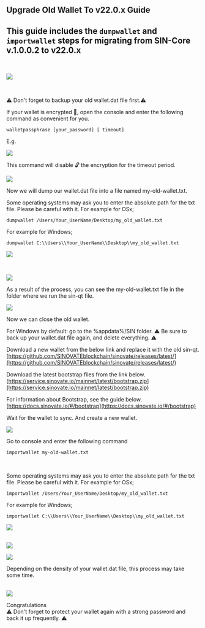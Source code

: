 
## Upgrade Old Wallet To v22.0.x Guide



## This guide includes the ``dumpwallet`` and ``importwallet`` steps for migrating from SIN-Core v.1.0.0.2 to v22.0.x

<br>

![](https://lh3.googleusercontent.com/NyFJBJFLLlx89KTx2cEsgPbw5yFU09055i-mK4DGEZieVGTL88S-ePws4VCgycpcocIEWqA9LOEwuq0h72x8_ea-RPkGL1yQpC0r30CSiMT5JxO5_VhMcr_tnfG---9b8m8CaxOG)

  <br>

:warning: Don't forget to backup your old wallet.dat file first.:warning:
  <br>
  
 
If your wallet is encrypted :closed_lock_with_key:, open the console and enter the following command as convenient for you.  

    walletpassphrase [your_password] [ timeout]  

E.g.

![](https://lh3.googleusercontent.com/h3NdudN1l5Z8a5teM4HXbhBY1ubjwPI1oGOSmJCRb_C-1Gztv9x2RnfCoRguJIWVyDXPZnbf0krTtdCuf_ghI-qOvA68x7q_n_qfRiUbscrF_8e_ktXj8nkmbzfj7_dcKgjKcmKm)

  

This command will disable :unlock: the encryption for the timeout period.

![](https://lh3.googleusercontent.com/YW2v-PNcYw4K4rAuJN-ifrujgsZzKvTMils4I3OKx2cVyZPc6uCyuTmuYuLvztpC5c-QBdZ7MH7HMfK80VLe0P0tJ5EC3q07rpJaAwQAm3h3BIhJiAp8NdV5UX1mWFq4el9MbITI)

  
  
  

Now we will dump our wallet.dat file into a file named my-old-wallet.txt.

Some operating systems may ask you to enter the absolute path for the txt file. Please be careful with it.
For example for OSx;

```dumpwallet /Users/Your_UserName/Desktop/my_old_wallet.txt```

For example for Windows;

```dumpwallet C:\\Users\\Your_UserName\\Desktop\\my_old_wallet.txt```

![](https://lh5.googleusercontent.com/00QQ_EVpuYzwltQhTkmmc-lfjWomoMkeqykPO4FTe_qk2n2PaW_4PkXSSkMkTxkaBc2ofxJM1B7TX28Muc6-3z-sQCeY-FJ7RSNKeL8ljtOrtC5DtI7L4oMKNI9U8fnTHjPD1HXC)

  
  <br>

![](https://lh6.googleusercontent.com/1EXEb_EiZUXJAIAndiyBS38_HCg0MsL0vvP15xIfPbIKpBhukKiQwdubtex8lBAAjowZRQvqlnBzkSM2uSSfrEMWGU_Cu-19Zrv8ycV4ahdJd_q_9y2lMbFOAt8-Vwdhq98kkFte)
<br>

As a result of the process, you can see the my-old-wallet.txt file in the folder where we run the sin-qt file.

![](https://lh6.googleusercontent.com/ER1PGwK4puQtHwKIHkxqPChdVbwMq7YqbqJW7Qk_wnBBr0wo3HBwwru30nT8JgK8Za5FJRiKGsBJuX9yMNZ8V6AoeWDDRo-Gkxz-1nCfo1iEZTCM2SDIhh42ORg-JtTZmbA3VOBO)

Now we can close the old wallet.

For Windows by default: go to the %appdata%/SIN folder. :warning: Be sure to back up your wallet.dat file again, and delete everything. :warning:


Download a new wallet from the below link and replace it with the old sin-qt.  
[https://github.com/SINOVATEblockchain/sinovate/releases/latest/](https://github.com/SINOVATEblockchain/sinovate/releases/latest/)

  

Download the latest bootstrap files from the link below.  
[https://service.sinovate.io/mainnet/latest/bootstrap.zip](https://service.sinovate.io/mainnet/latest/bootstrap.zip)

  
  

For information about Bootstrap, see the guide below.  
[https://docs.sinovate.io/#/bootstrap](https://docs.sinovate.io/#/bootstrap)

  
  

Wait for the wallet to sync. And create a new wallet.

  

![](https://lh3.googleusercontent.com/qttc1wGkpx3MMjAP3KuP6eR4HVzRfBEgrYxgkGNh5pFkBSLcIn0lkJb5CrPmBuyi3w1hkHyiBg5kDpLdp0wlcjd9UMYu_KJwNgK7VIDViNxp3qHs9Lh1Bz3HZ7qmtfPNDxZc8ypM)

  

Go to console and enter the following command
<br>
```  
importwallet my-old-wallet.txt  
```
<br>

Some operating systems may ask you to enter the absolute path for the txt file. Please be careful with it.
For example for OSx;

```importwallet /Users/Your_UserName/Desktop/my_old_wallet.txt```

For example for Windows;

```importwallet C:\\Users\\Your_UserName\\Desktop\\my_old_wallet.txt```


  
![](https://lh6.googleusercontent.com/luxfQZZAE5gsBWKObzEAaYmxp8_2IUdeZccXuxhCxx4UzBAGBF5q0aRgkKhIbX4fxCg5oBwE0D32TWYnw0MfgM9R16pb6cvxo70AKhqEDlRqPmql0zmR1NtEAPAuUUFXt3fy2OVr)  
  <br>
  
![](https://lh4.googleusercontent.com/FerYzfXVEFYY7BiDGW4GZKcI6-yELQAfBmZvPqimhG1IJmmheyPUmuwMyoMZufD6FBEB4yx28S-WJis8s5rRchvbJP5BOqVftKR3cpGt8gHjtDO6pWYfuGNmRo69E6m1wf_TT5Bw)
<br>

![](https://lh6.googleusercontent.com/bIlVs3iT62_f8ehizwn2lQWoMEY38TanqfPuDLrp0PIWKyHsvME-fvN7d5D0NoblHFe2MoyseJeXaXXnfHw4XIo0prXysfbIPo_UipMM0iQddjNhvcjI0gEiaZaqQ43pmXVJpQ3i)  
  

Depending on the density of your wallet.dat file, this process may take some time.  
  <br>
  
![](https://lh5.googleusercontent.com/6QZo6RIilWAnNHMnnaDaL0Q6U0AlwB_q4GNzaS8YE_PRLCuYFIxFbM9fsqJYnrSnrJkULVGU4f_slzmpBbO--7fUmLi-bwXxhmKysUsKbL_Vcq44hhwAMxmHDpOi5MStZrhntu6V)

Congratulations  
:warning: Don't forget to protect your wallet again with a strong password and back it up frequently. :warning:
